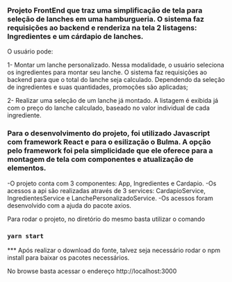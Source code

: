 ### Projeto FrontEnd que traz uma simplificação de tela para seleção de lanches em uma hamburgueria. O sistema faz requisições ao backend e renderiza na tela 2 listagens: Ingredientes e um cárdapio de lanches.

O usuário pode: 

1- Montar um lanche personalizado. Nessa modalidade, o usuário seleciona os ingredientes para montar seu lanche. O sistema faz requisições ao backend para que o total do lanche seja calculado. Dependendo da seleção de ingredientes e suas quantidades, promoções são aplicadas;

2- Realizar uma seleção de um lanche já montado. A listagem é exibida já com o preço do lanche calculado, baseado no valor individual de cada ingrediente.

### Para o desenvolvimento do projeto, foi utilizado Javascript com framework React e para o esilização o Bulma. A opção pelo framework foi pela simplicidade que ele oferece para a montagem de tela com componentes e atualização de elementos.
  -O projeto conta com 3 componentes: App, Ingredientes e Cardapio.
  -Os acessos a api são realizadas através de 3 services: CardapioService, IngredientesService e LanchePersonalizadoService.
  -Os acessos foram desenvolvido com a ajuda do pacote axios.

Para rodar o projeto, no diretório do mesmo basta utilizar o comando 
### `yarn start`
*** Após realizar o download do fonte, talvez seja necessário rodar o npm install para baixar os pacotes necessários.

No browse basta acessar o endereço http://localhost:3000

